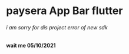 <h1>paysera App Bar flutter</h1>

<h6>i am sorry for dis project error of new sdk </h6>


<h4> wait me 05/10/2021</h4>
